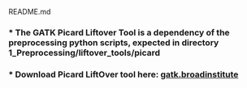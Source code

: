 README.md
### * The GATK Picard Liftover Tool is a dependency of the preprocessing python scripts, expected in directory 1_Preprocessing/liftover_tools/picard
### * Download Picard LiftOver tool here: [gatk.broadinstitute](https://gatk.broadinstitute.org/hc/en-us/articles/360037060932-LiftoverVcf-Picard-)
